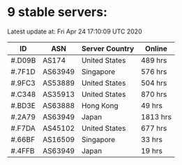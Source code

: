# 9 stable servers:

Latest update at: Fri Apr 24 17:10:09 UTC 2020

| ID | ASN | Server Country | Online |
| -- | --- | -------------- | ------ |
| #.D09B | AS174 | United States | 489 hrs |
| #.7F1D | AS63949 | Singapore | 576 hrs |
| #.9FC3 | AS53889 | United States | 504 hrs |
| #.C348 | AS35913 | United States | 870 hrs |
| #.BD3E | AS63888 | Hong Kong | 49 hrs |
| #.2A79 | AS63949 | Japan | 1813 hrs |
| #.F7DA | AS45102 | United States | 677 hrs |
| #.66BF | AS16509 | Singapore | 33 hrs |
| #.4FFB | AS63949 | Japan | 19 hrs |


